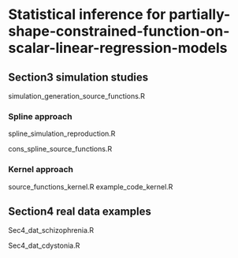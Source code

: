# Statistical inference for partially-shape-constrained-function-on-scalar-linear-regression-models

## Section3 simulation studies
simulation_generation_source_functions.R

### Spline approach
spline_simulation_reproduction.R


cons_spline_source_functions.R

### Kernel approach
source_functions_kernel.R
example_code_kernel.R

## Section4 real data examples
Sec4_dat_schizophrenia.R


Sec4_dat_cdystonia.R
